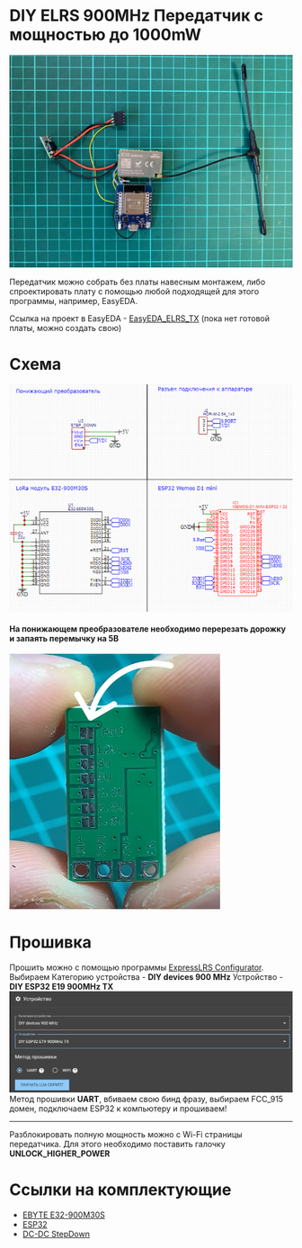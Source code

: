 # DIY ELRS 900MHz Передатчик с мощностью до 1000mW 

![Tanmitter](img/TX_Example.jpg)

Передатчик можно собрать без платы навесным монтажем, либо спроектировать плату с помощью любой подходящей для этого программы, например, EasyEDA. 
  
  Ссылка на проект в EasyEDA - [EasyEDA_ELRS_TX](https://easyeda.com/editor#project_id=af067bf24880471aa657eca3477f4bab) (пока нет готовой платы, можно создать свою)


# Схема
![Scheme](img/Scheme.png)    
#### На понижающем преобразователе необходимо перерезать дорожку и запаять перемычку на 5В
![StepDown](img/StepDown.png)    
  
# Прошивка
Прошить можно с помощью программы [ExpressLRS Configurator](https://github.com/ExpressLRS/ExpressLRS-Configurator/releases). Выбираем Категорию устройства -  **DIY devices 900 MHz** Устройство - **DIY ESP32 E19 900MHz TX**  
![Target](img/Target.png)  
Метод прошивки **UART**, вбиваем свою бинд фразу, выбираем FCC_915 домен, подключаем ESP32 к компьютеру и прошиваем!
___
Разблокировать полную мощность можно с Wi-Fi страницы передатчика. Для этого необходимо поставить галочку **UNLOCK_HIGHER_POWER** 
# Ссылки на комплектующие 
* [EBYTE E32-900M30S](https://aliexpress.ru/item/1005003505199724.html?sku_id=12000026091105071)
* [ESP32](https://aliexpress.ru/item/32858054775.html?sku_id=12000021656141439&spm=a2g2w.productlist.search_results.0.638c15d3m10jme)
* [DC-DC StepDown](https://aliexpress.ru/item/32801569565.html?sku_id=12000037978311750&spm=a2g2w.productlist.search_results.11.50754011WHtevf) 